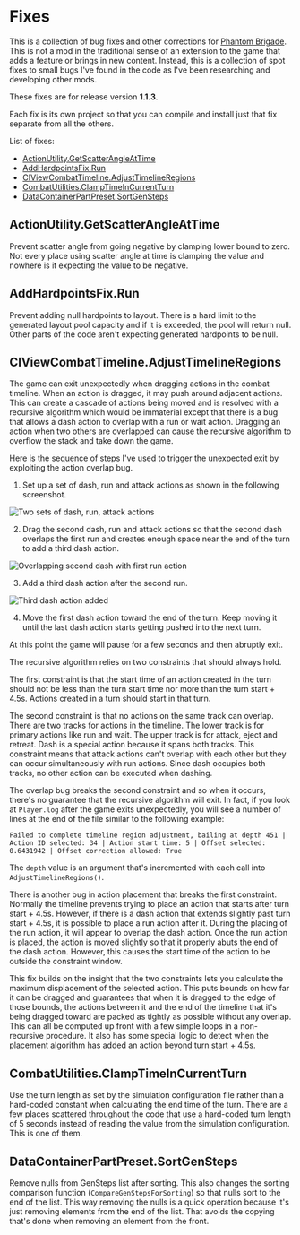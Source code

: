 # Fixes

This is a collection of bug fixes and other corrections for [Phantom Brigade](https://braceyourselfgames.com/phantom-brigade/). This is not a mod in the traditional sense of an extension to the game that adds a feature or brings in new content. Instead, this is a collection of spot fixes to small bugs I've found in the code as I've been researching and developing other mods.

These fixes are for release version **1.1.3**.

Each fix is its own project so that you can compile and install just that fix separate from all the others.

List of fixes:

- [ActionUtility.GetScatterAngleAtTime](#actionutilitygetscatterangleattime)
- [AddHardpointsFix.Run](#addhardpointsfixrun)
- [CIViewCombatTimeline.AdjustTimelineRegions](#civiewcombattimelineadjusttimelineregions)
- [CombatUtilities.ClampTimeInCurrentTurn](#combatutilitiesclamptimeincurrentturn)
- [DataContainerPartPreset.SortGenSteps](#datacontainerpartpresetsortgensteps)

## ActionUtility.GetScatterAngleAtTime

Prevent scatter angle from going negative by clamping lower bound to zero. Not every place using scatter angle at time is clamping the value and nowhere is it expecting the value to be negative.

## AddHardpointsFix.Run

Prevent adding null hardpoints to layout. There is a hard limit to the generated layout pool capacity and if it is exceeded, the pool will return null. Other parts of the code aren't expecting generated hardpoints to be null.

## CIViewCombatTimeline.AdjustTimelineRegions

The game can exit unexpectedly when dragging actions in the combat timeline. When an action is dragged, it may push around adjacent actions. This can create a cascade of actions being moved and is resolved with a recursive algorithm which would be immaterial except that there is a bug that allows a dash action to overlap with a run or wait action. Dragging an action when two others are overlapped can cause the recursive algorithm to overflow the stack and take down the game.

Here is the sequence of steps I've used to trigger the unexpected exit by exploiting the action overlap bug.

1. Set up a set of dash, run and attack actions as shown in the following screenshot.

![Two sets of dash, run, attack actions](https://github.com/echkode/PhantomBrigadeMod_Fixes/assets/48565771/2799b641-295a-4844-b676-a1b95d3be2c2)

2. Drag the second dash, run and attack actions so that the second dash overlaps the first run and creates enough space near the end of the turn to add a third dash action.

![Overlapping second dash with first run action](https://github.com/echkode/PhantomBrigadeMod_Fixes/assets/48565771/5d0439af-b2a9-4c08-be12-47f546175fe9)

3. Add a third dash action after the second run.

![Third dash action added](https://github.com/echkode/PhantomBrigadeMod_Fixes/assets/48565771/c551afd7-a6fe-460d-bbf9-8109b9f0ad68)

4. Move the first dash action toward the end of the turn. Keep moving it until the last dash action starts getting pushed into the next turn.

At this point the game will pause for a few seconds and then abruptly exit.

The recursive algorithm relies on two constraints that should always hold.

The first constraint is that the start time of an action created in the turn should not be less than the turn start time nor more than the turn start + 4.5s. Actions created in a turn should start in that turn.

The second constraint is that no actions on the same track can overlap. There are two tracks for actions in the timeline. The lower track is for primary actions like run and wait. The upper track is for attack, eject and retreat. Dash is a special action because it spans both tracks. This constraint means that attack actions can't overlap with each other but they can occur simultaneously with run actions. Since dash occupies both tracks, no other action can be executed when dashing.

The overlap bug breaks the second constraint and so when it occurs, there's no guarantee that the recursive algorithm will exit. In fact, if you look at `Player.log` after the game exits unexpectedly, you will see a number of lines at the end of the file similar to the following example:
```
Failed to complete timeline region adjustment, bailing at depth 451 | Action ID selected: 34 | Action start time: 5 | Offset selected: 0.6431942 | Offset correction allowed: True
```
The `depth` value is an argument that's incremented with each call into `AdjustTimelineRegions()`.

There is another bug in action placement that  breaks the first constraint. Normally the timeline prevents trying to place an action that starts after turn start + 4.5s. However, if there is a dash action that extends slightly past turn start + 4.5s, it is possible to place a run action after it. During the placing of the run action, it will appear to overlap the dash action. Once the run action is placed, the action is moved slightly so that it properly abuts the end of the dash action. However, this causes the start time of the action to be outside the constraint window.

This fix builds on the insight that the two constraints lets you calculate the maximum displacement of the selected action. This puts bounds on how far it can be dragged and guarantees that when it is dragged to the edge of those bounds, the actions between it and the end of the timeline that it's being dragged toward are packed as tightly as possible without any overlap. This can all be computed up front with a few simple loops in a non-recursive procedure. It also has some special logic to detect when the placement algorithm has added an action beyond turn start + 4.5s.

## CombatUtilities.ClampTimeInCurrentTurn

Use the turn length as set by the simulation configuration file rather than a hard-coded constant when calculating the end time of the turn. There are a few places scattered throughout the code that use a hard-coded turn length of 5 seconds instead of reading the value from the simulation configuration. This is one of them.

## DataContainerPartPreset.SortGenSteps

Remove nulls from GenSteps list after sorting. This also changes the sorting comparison function (`CompareGenStepsForSorting`) so that nulls sort to the end of the list. This way removing the nulls is a quick operation because it's just removing elements from the end of the list. That avoids the copying that's done when removing an element from the front.
